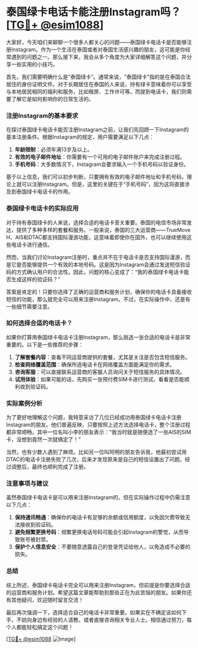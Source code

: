 # 泰国绿卡电话卡能注册Instagram吗？[[TG💪+ @esim1088](https://t.me/s/esim1088)]

大家好，今天咱们来聊聊一个很多人都关心的问题——泰国绿卡电话卡是否能够注册Instagram。作为一个生活在泰国或者对泰国生活感兴趣的朋友，这可能是你经常遇到的问题之一。那么接下来，我会从多个角度为大家详细解答这个问题，并分享一些实用的小技巧。

首先，我们需要明确什么是“泰国绿卡”。通常来说，“泰国绿卡”指的是在泰国合法居住的身份证明文件。对于长期居住在泰国的人来说，持有绿卡意味着你可以享受与本地居民相同的福利和服务，比如租房、工作许可等。而提到电话卡，我们则需要了解它是如何影响你的日常生活的。

### 注册Instagram的基本要求

在探讨泰国绿卡电话卡能否注册Instagram之前，让我们先回顾一下Instagram的基本注册条件。根据Instagram的规定，用户需要满足以下几点：

1. **年龄限制**：必须年满13岁及以上。
2. **有效的电子邮件地址**：你需要有一个可用的电子邮件账户来完成注册过程。
3. **手机号码**：大多数情况下，Instagram会要求输入一个手机号码以验证身份。

基于以上信息，我们可以初步判断，只要拥有有效的电子邮件地址和手机号码，理论上就可以注册Instagram。但是，这里的关键在于“手机号码”，因为这将直接涉及到泰国绿卡电话卡的作用。

### 泰国绿卡电话卡的实际应用

对于持有泰国绿卡的人来说，选择合适的电话卡至关重要。泰国的电信市场非常发达，提供了多种多样的套餐和服务。一般来说，泰国的三大运营商——TrueMove H、AIS和DTAC都支持国际漫游功能，这意味着即使你在国外，也可以继续使用这些电话卡进行通信。

然而，当我们讨论Instagram注册时，重点并不在于电话卡是否支持国际漫游，而是它是否能够提供一个有效的本地号码。这是因为Instagram会通过发送短信验证码的方式确认用户的合法性。因此，问题的核心变成了：“我的泰国绿卡电话卡能否生成这样的验证码？”

答案是肯定的！只要你选择了正确的运营商和服务计划，确保你的电话卡具备接收短信的功能，那么就完全可以用来注册Instagram。不过，在实际操作中，还是有一些细节需要注意。

### 如何选择合适的电话卡？

如果你打算用泰国绿卡电话卡注册Instagram，那么挑选一张合适的电话卡是非常重要的。以下是一些推荐的步骤：

1. **了解套餐内容**：查看不同运营商提供的套餐，尤其是关注是否包含短信服务。
2. **检查网络覆盖范围**：确保所选电话卡在网络覆盖方面能满足你的需求。
3. **咨询客服**：可以直接联系运营商的客服人员询问关于短信服务的具体情况。
4. **试用体验**：如果可能的话，先购买一张预付费SIM卡进行测试，看看是否能顺利收到验证码。

### 实际案例分析

为了更好地理解这个问题，我特意采访了几位已经成功用泰国绿卡电话卡注册Instagram的朋友。他们普遍反映，只要按照上述方法选择电话卡，整个注册过程都非常顺畅。其中一位名叫小李的朋友表示：“我当时就是随便选了一张AIS的SIM卡，没想到竟然一次就搞定了！”

当然，也有少数人遇到了麻烦。比如另一位叫阿明的朋友告诉我，他最初尝试用DTAC的电话卡注册失败了几次，后来才发现原来是自己的短信设置出了问题。经过调整后，最终也顺利完成了注册。

### 注意事项与建议

虽然泰国绿卡电话卡是可以用来注册Instagram的，但在实际操作过程中仍需注意以下几点：

1. **保持通讯畅通**：确保你的电话卡有足够的余额或信用额度，以免因欠费导致无法接收到验证码。
2. **避免频繁更换号码**：频繁更换电话号码可能会引起Instagram的警觉，从而导致账号被封禁。
3. **保护个人信息安全**：不要随意透露自己的登录凭证给他人，以免造成不必要的损失。

### 总结

综上所述，泰国绿卡电话卡完全可以用来注册Instagram，但前提是你要选择合适的运营商和服务计划。希望这篇文章能帮助到那些正在为此苦恼的朋友。如果你还有其他疑问，欢迎随时留言交流！

最后再次强调一下，选择适合自己的电话卡非常重要。如果实在不确定该如何下手，不妨向身边有经验的人请教，或者直接咨询相关专业人士。相信通过努力，每个人都能轻松搞定这个问题！

[[TG💪+ @esim1088](https://t.me/s/esim1088) ![Image](https://i.postimg.cc/4NQfJmqS/Snipaste-2025-05-13-00-14-12.png)]